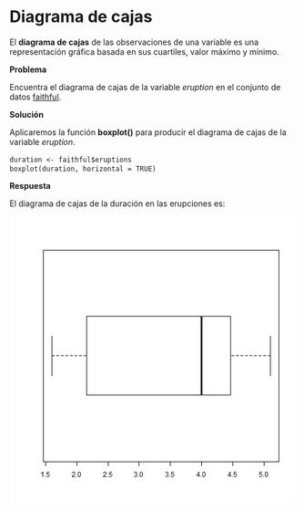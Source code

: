 
# Diagrama de cajas

El __diagrama de cajas__ de las observaciones de una variable es una representación gráfica basada en sus cuartiles, valor máximo y mínimo.

__Problema__

Encuentra el diagrama de cajas de la variable _eruption_ en el conjunto de datos [faithful](../chapter2/README.md).

__Solución__

Aplicaremos la función __boxplot()__ para producir el diagrama de cajas de la variable _eruption_.

```
duration <- faithful$eruptions
boxplot(duration, horizontal = TRUE)

```

__Respuesta__

El diagrama de cajas de la duración en las erupciones es:

![plot of chunk boxplot](figure/boxplot-1.png)
